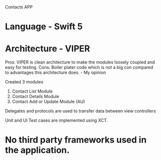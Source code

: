 
Contacts APP

# Language - Swift 5

# Architecture - VIPER 

Pros:
      VIPER is clean architecture to make the modules loosely coupled and easy for testing.
Cons:
      Boiler plater code which is not a big con compared to advantages this architecture does. - My opinion
      
Created 3 modules 
  1) Contact List Module
  2) Contact Details Module
  3) Contact Add or Update Module (AU)
  
  Delegates and protocols are used to transfer data between view controllers
  
  Unit and UI Test cases are implemented using XCT.
  
  # No third party frameworks used in the application.
  
  
  


      

